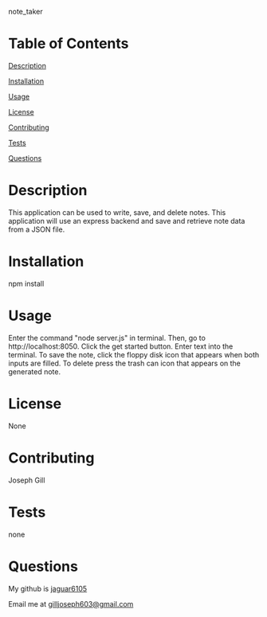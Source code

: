 note_taker

# Table of Contents

[Description](#description) 

[Installation](#installation)

[Usage](#usage)

[License](#license)

[Contributing](#contributing)

[Tests](#tests)

[Questions](#questions)
    
# Description 
This application can be used to write, save, and delete notes. This application will use an express backend and save and retrieve note data from a JSON file.

# Installation
npm install

# Usage
Enter the command "node server.js" in terminal.  Then, go to http://localhost:8050.  Click the get started button.  Enter text into the terminal.  To save the note, click the floppy disk icon that appears when both inputs are filled.  To delete press the trash can icon that appears on the generated note.

# License
None

# Contributing
Joseph Gill

# Tests
none

# Questions
My github is [jaguar6105](https://github.com/jaguar6105)

Email me at gilljoseph603@gmail.com
    
    
    